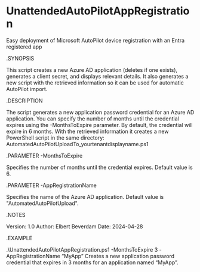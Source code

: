 # UnattendedAutoPilotAppRegistration
Easy deployment of Microsoft AutoPilot device registration with an Entra registered app

.SYNOPSIS

This script creates a new Azure AD application (deletes if one exists), generates a client secret, and displays relevant details.
It also generates a new script with the retrieved information so it can be used for automatic AutoPilot import.

.DESCRIPTION

The script generates a new application password credential for an Azure AD application.
You can specify the number of months until the credential expires using the -MonthsToExpire parameter.
By default, the credential will expire in 6 months.
With the retrieved information it creates a new PowerShell script in the same directory: AutomatedAutoPilotUploadTo_yourtenantdisplayname.ps1

.PARAMETER -MonthsToExpire

Specifies the number of months until the credential expires.
Default value is 6.

.PARAMETER -AppRegistrationName

Specifies the name of the Azure AD application.
Default value is "AutomatedAutoPilotUpload".

.NOTES

Version: 1.0
Author: Elbert Beverdam
Date: 2024-04-28

.EXAMPLE

.\UnattendedAutoPilotAppRegistration.ps1 -MonthsToExpire 3 -AppRegistrationName “MyApp” 
Creates a new application password credential that expires in 3 months for an application named “MyApp”.
